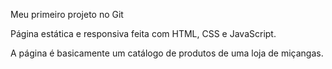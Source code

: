 Meu primeiro projeto no Git 

Página estática e responsiva feita com HTML, CSS e JavaScript. 

A página é basicamente um catálogo de produtos de uma loja de miçangas. 